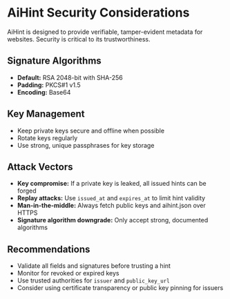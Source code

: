 # AiHint Security Considerations

AiHint is designed to provide verifiable, tamper-evident metadata for websites. Security is critical to its trustworthiness.

## Signature Algorithms
- **Default:** RSA 2048-bit with SHA-256
- **Padding:** PKCS#1 v1.5
- **Encoding:** Base64

## Key Management
- Keep private keys secure and offline when possible
- Rotate keys regularly
- Use strong, unique passphrases for key storage

## Attack Vectors
- **Key compromise:** If a private key is leaked, all issued hints can be forged
- **Replay attacks:** Use `issued_at` and `expires_at` to limit hint validity
- **Man-in-the-middle:** Always fetch public keys and aihint.json over HTTPS
- **Signature algorithm downgrade:** Only accept strong, documented algorithms

## Recommendations
- Validate all fields and signatures before trusting a hint
- Monitor for revoked or expired keys
- Use trusted authorities for `issuer` and `public_key_url`
- Consider using certificate transparency or public key pinning for issuers 